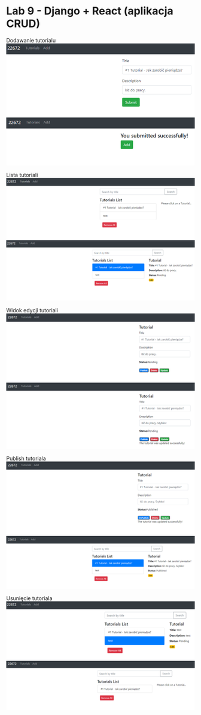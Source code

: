# Lab 9 - Django + React (aplikacja CRUD)

Dodawanie tutorialu
![](screens/1.png)
![](screens/2.png)

Lista tutoriali
![](screens/3.png)
![](screens/4.png)

Widok edycji tutoriali
![](screens/5.png)
![](screens/6.png)

Publish tutoriala
![](screens/7.png)
![](screens/8.png)

Usunięcie tutoriala
![](screens/9.png)
![](screens/10.png)
